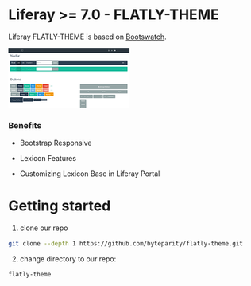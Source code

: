 # Liferay >= 7.0 - FLATLY-THEME

Liferay FLATLY-THEME is based on [Bootswatch](https://bootswatch.com/flatly/).

![Alt text](/src/images/thumbnail.png?raw=true "Flatly Theme")

### Benefits

- Bootstrap Responsive

- Lexicon Features

- Customizing Lexicon Base in Liferay Portal

# Getting started

1. clone our repo
 ```bash
 git clone --depth 1 https://github.com/byteparity/flatly-theme.git
 ```
 
2. change directory to our repo:
 ```bash
 flatly-theme
 ```
 
